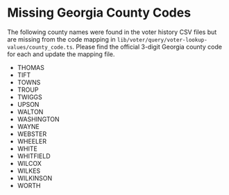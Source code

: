 # Missing Georgia County Codes

The following county names were found in the voter history CSV files but are missing from the code mapping in `lib/voter/query/voter-lookup-values/county_code.ts`. Please find the official 3-digit Georgia county code for each and update the mapping file.

*   THOMAS
*   TIFT
*   TOWNS
*   TROUP
*   TWIGGS
*   UPSON
*   WALTON
*   WASHINGTON
*   WAYNE
*   WEBSTER
*   WHEELER
*   WHITE
*   WHITFIELD
*   WILCOX
*   WILKES
*   WILKINSON
*   WORTH 
